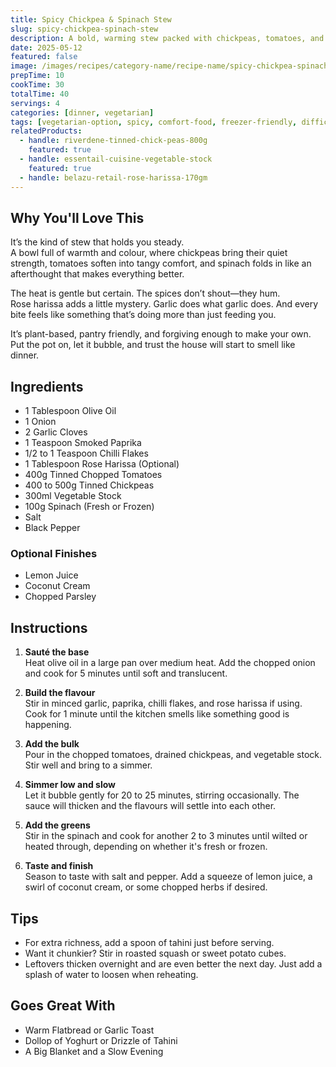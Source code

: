 ```yaml
---
title: Spicy Chickpea & Spinach Stew
slug: spicy-chickpea-spinach-stew
description: A bold, warming stew packed with chickpeas, tomatoes, and spinach. Spiced with chilli and garlic, finished with herbs or a swirl of coconut cream.
date: 2025-05-12
featured: false
image: /images/recipes/category-name/recipe-name/spicy-chickpea-spinach-stew.webp
prepTime: 10
cookTime: 30
totalTime: 40
servings: 4
categories: [dinner, vegetarian]
tags: [vegetarian-option, spicy, comfort-food, freezer-friendly, difficulty-easy]
relatedProducts:
  - handle: riverdene-tinned-chick-peas-800g
    featured: true
  - handle: essentail-cuisine-vegetable-stock
    featured: true
  - handle: belazu-retail-rose-harissa-170gm
---
```


## Why You'll Love This

It’s the kind of stew that holds you steady.  
A bowl full of warmth and colour, where chickpeas bring their quiet strength, tomatoes soften into tangy comfort, and spinach folds in like an afterthought that makes everything better.

The heat is gentle but certain. The spices don’t shout—they hum.  
Rose harissa adds a little mystery. Garlic does what garlic does. And every bite feels like something that’s doing more than just feeding you.

It’s plant-based, pantry friendly, and forgiving enough to make your own.  
Put the pot on, let it bubble, and trust the house will start to smell like dinner.

## Ingredients

- 1 Tablespoon Olive Oil  
- 1 Onion  
- 2 Garlic Cloves  
- 1 Teaspoon Smoked Paprika  
- 1/2 to 1 Teaspoon Chilli Flakes  
- 1 Tablespoon Rose Harissa (Optional)  
- 400g Tinned Chopped Tomatoes  
- 400 to 500g Tinned Chickpeas  
- 300ml Vegetable Stock  
- 100g Spinach (Fresh or Frozen)  
- Salt  
- Black Pepper  

### Optional Finishes

- Lemon Juice  
- Coconut Cream  
- Chopped Parsley  

## Instructions

1. **Sauté the base**  
   Heat olive oil in a large pan over medium heat. Add the chopped onion and cook for 5 minutes until soft and translucent.

2. **Build the flavour**  
   Stir in minced garlic, paprika, chilli flakes, and rose harissa if using. Cook for 1 minute until the kitchen smells like something good is happening.

3. **Add the bulk**  
   Pour in the chopped tomatoes, drained chickpeas, and vegetable stock. Stir well and bring to a simmer.

4. **Simmer low and slow**  
   Let it bubble gently for 20 to 25 minutes, stirring occasionally. The sauce will thicken and the flavours will settle into each other.

5. **Add the greens**  
   Stir in the spinach and cook for another 2 to 3 minutes until wilted or heated through, depending on whether it's fresh or frozen.

6. **Taste and finish**  
   Season to taste with salt and pepper. Add a squeeze of lemon juice, a swirl of coconut cream, or some chopped herbs if desired.

## Tips

- For extra richness, add a spoon of tahini just before serving.  
- Want it chunkier? Stir in roasted squash or sweet potato cubes.  
- Leftovers thicken overnight and are even better the next day. Just add a splash of water to loosen when reheating.

## Goes Great With

- Warm Flatbread or Garlic Toast  
- Dollop of Yoghurt or Drizzle of Tahini  
- A Big Blanket and a Slow Evening
